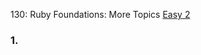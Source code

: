 130: Ruby Foundations: More Topics
[Easy 2](https://launchschool.com/exercise_sets/3ea9ead7)

### 1. 

